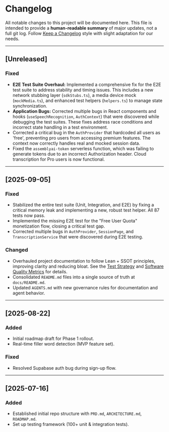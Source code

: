 # Changelog

All notable changes to this project will be documented here.
This file is intended to provide a **human-readable summary** of major updates, not a full git log.
Follow [Keep a Changelog](https://keepachangelog.com/en/1.1.0/) style with slight adaptation for our needs.

---

## [Unreleased]
### Fixed
- **E2E Test Suite Overhaul:** Implemented a comprehensive fix for the E2E test suite to address stability and timing issues. This includes a new network stubbing layer (`sdkStubs.ts`), a media device mock (`mockMedia.ts`), and enhanced test helpers (`helpers.ts`) to manage state synchronization.
- **Application Bugs:** Corrected multiple bugs in React components and hooks (`useSpeechRecognition`, `AuthContext`) that were discovered while debugging the test suites. These fixes address race conditions and incorrect state handling in a test environment.
- Corrected a critical bug in the `AuthProvider` that hardcoded all users as 'free', preventing pro users from accessing premium features. The context now correctly handles real and mocked session data.
- Fixed the `assemblyai-token` serverless function, which was failing to generate tokens due to an incorrect Authorization header. Cloud transcription for Pro users is now functional.

---

## [2025-09-05]
### Fixed
- Stabilized the entire test suite (Unit, Integration, and E2E) by fixing a critical memory leak and implementing a new, robust test helper. All 87 tests now pass.
- Implemented the missing E2E test for the "Free User Quota" monetization flow, closing a critical test gap.
- Corrected multiple bugs in `AuthProvider`, `SessionPage`, and `TranscriptionService` that were discovered during E2E testing.

### Changed
- Overhauled project documentation to follow Lean + SSOT principles, improving clarity and reducing bloat. See the [Test Strategy](./ARCHITECTURE.md#7-testing-strategy) and [Software Quality Metrics](./PRD.md#5-software-quality-metrics) for details.
- Consolidated `README.md` files into a single source of truth at `docs/README.md`.
- Updated `AGENTS.md` with new governance rules for documentation and agent behavior.

---

## [2025-08-22]
### Added
- Initial roadmap draft for Phase 1 rollout.
- Real-time filler word detection (MVP feature set).

### Fixed
- Resolved Supabase auth bug during sign-up flow.

---

## [2025-07-16]
### Added
- Established initial repo structure with `PRD.md`, `ARCHITECTURE.md`, `ROADMAP.md`.
- Set up testing framework (100+ unit & integration tests).
